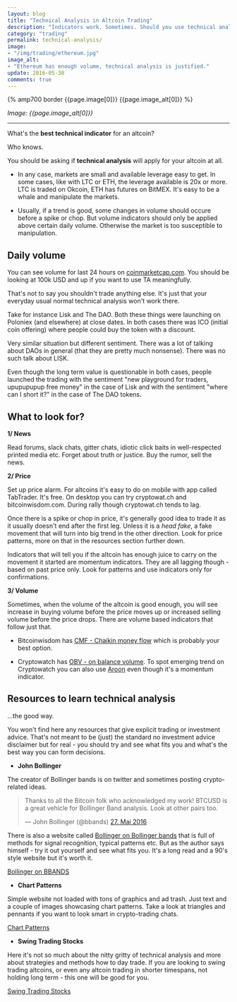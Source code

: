 ```yaml
---
layout: blog
title: "Technical Analysis in Altcoin Trading"
description: "Indicators work. Sometimes. Should you use technical analysis when trading altcoins?"
category: "trading"
permalink: technical-analysis/
image:
- "/img/trading/ethereum.jpg"
image_alt:
- "Ethereum has enough volume, technical analysis is justified."
update: 2016-05-30
comments: true
---
```


{% amp700 border {{page.image[0]}} {{page.image_alt[0]}} %}

_Image: {{page.image_alt[0]}}_

________________________

What's the **best technical indicator** for an altcoin?

Who knows.

You should be asking if **technical analysis** will apply for your altcoin at all.

* In any case, markets are small and available leverage easy to get. In some cases, like with LTC or ETH, the leverage available is 20x or more. LTC is traded on Okcoin, ETH has futures on BitMEX. It's easy to be a whale and manipulate the markets.

* Usually, if a trend is good, some changes in volume should occure before a spike or chop. But volume indicators should only be applied above certain daily volume. Otherwise the market is too susceptible to manipulation.


## Daily volume

You can see volume for last 24 hours on [coinmarketcap.com](http://coinmarketcap.com/). You should be looking at 100k USD and up if you want to use TA meaningfully.

That's not to say you shouldn't trade anything else. It's just that your everyday usual normal technical analysis won't work there.

Take for instance Lisk and The DAO. Both these things were launching on Poloniex (and elsewhere) at close dates. In both cases there was ICO (initial coin offering) where people could buy the token with a discount.

Very similar situation but different sentiment. There was a lot of talking about DAOs in general (that they are pretty much nonsense). There was no such talk about LISK.

Even though the long term value is questionable in both cases, people launched the trading with the sentiment "new playground for traders, upupupupup free money" in the case of Lisk and with the sentiment "where can I short it?" in the case of The DAO tokens.  


## What to look for?

**1/ News**

Read forums, slack chats, gitter chats, idiotic click baits in well-respected printed media etc. Forget about truth or justice. Buy the rumor, sell the news.

**2/ Price**

Set up price alarm. For altcoins it's easy to do on mobile with app called TabTrader. It's free. On desktop you can try cryptowat.ch and bitcoinwisdom.com. During rally though cryptowat.ch tends to lag.

Once there is a spike or chop in price, it's generally good idea to trade it as it usually doesn't end after the first leg. Unless it is a *head fake*, a fake movement that will turn into big trend in the other direction. Look for price patterns, more on that in the resources section further down.

Indicators that will tell you if the altcoin has enough juice to carry on the movement it started are momentum indicators. They are all lagging though - based on past price only. Look for patterns and use indicators only for confirmations.

**3/ Volume**

Sometimes, when the volume of the altcoin is good enough, you will see increase in buying volume before the price moves up or increased selling volume before the price drops. There are volume based indicators that follow just that.

* Bitcoinwisdom has [CMF - Chaikin money flow](http://stockcharts.com/school/doku.php?id=chart_school:technical_indicators:chaikin_money_flow_cmf) which is probably your best option.

* Cryptowatch has [OBV - on balance volume](http://stockcharts.com/school/doku.php?id=chart_school:technical_indicators:on_balance_volume_obv). To spot emerging trend on Cryptowatch you can also use [Aroon](http://stockcharts.com/school/doku.php?id=chart_school:technical_indicators:aroon) even though it's a momentum indicator.


## Resources to learn technical analysis

...the good way.

You won't find here any resources that give explicit trading or investment advice. That's not meant to be (just) the standard no investment advice disclaimer but for real - you should try and see what fits you and what's the best way you can form decisions.

* **John Bollinger**

The creator of Bollinger bands is on twitter and sometimes posting crypto-related ideas.

<blockquote class="twitter-tweet" data-lang="de"><p lang="en" dir="ltr">Thanks to all the Bitcoin folk who acknowledged my work! BTCUSD is a great vehicle for Bollinger Band analysis. Look at other pairs too.</p>&mdash; John Bollinger (@bbands) <a href="https://twitter.com/bbands/status/736226984322203648">27. Mai 2016</a></blockquote>
<script async src="//platform.twitter.com/widgets.js" charset="utf-8"></script>

There is also a website called [Bollinger on Bollinger bands](http://www.bollingeronbollingerbands.com/methods/?m=3) that is full of methods for signal recognition, typical patterns etc. But as the author says himself - try it out yourself and see what fits you. It's a long read and a 90's style website but it's worth it.

<a href="http://www.bollingeronbollingerbands.com/methods/?m=0" class="button">Bollinger on BBANDS</a>

* **Chart Patterns**

Simple website not loaded with tons of graphics and ad trash. Just text and a couple of images showcasing chart patterns. Take a look at triangles and pennants if you want to look smart in crypto-trading chats.

<a href="http://www.chartpatterns.com/" class="button">Chart Patterns</a>


* **Swing Trading Stocks**

Here it's not so much about the nitty gritty of technical analysis and more about strategies and methods how to day trade. If you are looking to swing trading altcoins, or even any altcoin trading in shorter timespans, not holding long term - this one will be good for you.

<a href="http://www.swing-trade-stocks.com/" class="button">Swing Trading Stocks</a>
